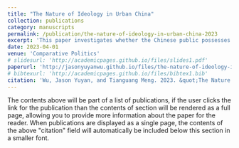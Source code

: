 ```yaml
---
title: "The Nature of Ideology in Urban China"
collection: publications
category: manuscripts
permalink: /publication/the-nature-of-ideology-in-urban-china-2023
excerpt: 'This paper investigates whether the Chinese public possesses structured political preferences, or ideology. We show that ideology in China is organized around a state-market economic dimension and an authoritarian-democratic political dimension. The most politically informed individuals are the least likely to constrain their ideological preferences to one dimension, which we argue is a product of the Party’s propaganda efforts. We find that younger and better-educated individuals are the most likely to favor free markets, and that while members of the Communist Party no longer possess any sort of distinct economic preferences, they are markedly more authoritarian. We conclude that the diffuse character of the Chinese public’s preferences provides the Party with an opportunity to divide and rule.'
date: 2023-04-01
venue: 'Comparative Politics'
# slidesurl: 'http://academicpages.github.io/files/slides1.pdf'
paperurl: 'http://jasonyuyanwu.github.io/files/the-nature-of-ideology-in-urban-china.pdf'
# bibtexurl: 'http://academicpages.github.io/files/bibtex1.bib'
citation: 'Wu, Jason Yuyan, and Tianguang Meng. 2023. &quot;The Nature of Ideology in Urban China.&quot; <i>Comparative Politics</i>. 55 (3): 473-495.'
---
```

The contents above will be part of a list of publications, if the user clicks the link for the publication than the contents of section will be rendered as a full page, allowing you to provide more information about the paper for the reader. When publications are displayed as a single page, the contents of the above "citation" field will automatically be included below this section in a smaller font.
